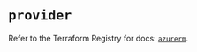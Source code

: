 # `provider`

Refer to the Terraform Registry for docs: [`azurerm`](https://registry.terraform.io/providers/hashicorp/azurerm/4.42.0/docs).
